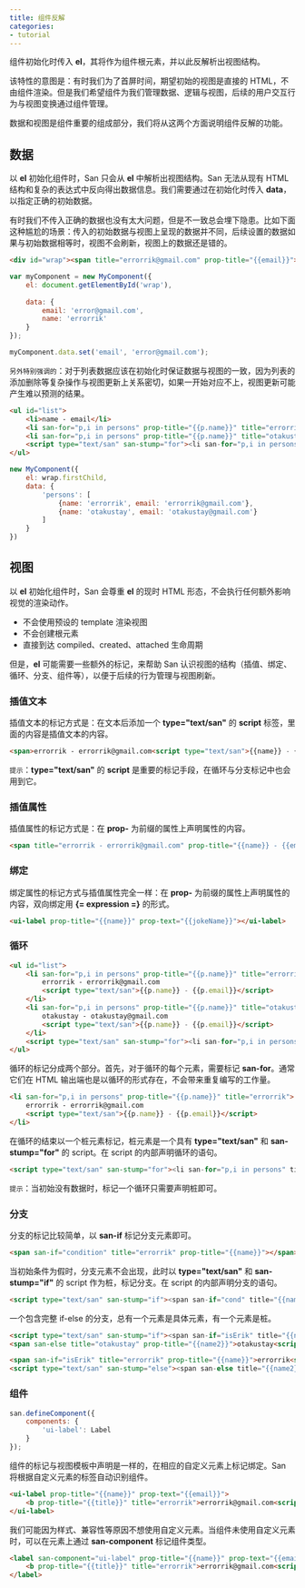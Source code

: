 ```yaml
---
title: 组件反解
categories:
- tutorial
---
```



组件初始化时传入 **el**，其将作为组件根元素，并以此反解析出视图结构。

该特性的意图是：有时我们为了首屏时间，期望初始的视图是直接的 HTML，不由组件渲染。但是我们希望组件为我们管理数据、逻辑与视图，后续的用户交互行为与视图变换通过组件管理。

数据和视图是组件重要的组成部分，我们将从这两个方面说明组件反解的功能。


数据
----


以 **el** 初始化组件时，San 只会从 **el** 中解析出视图结构。San 无法从现有 HTML 结构和复杂的表达式中反向得出数据信息。我们需要通过在初始化时传入 **data**，以指定正确的初始数据。


有时我们不传入正确的数据也没有太大问题，但是不一致总会埋下隐患。比如下面这种尴尬的场景：传入的初始数据与视图上呈现的数据并不同，后续设置的数据如果与初始数据相等时，视图不会刷新，视图上的数据还是错的。

```html
<div id="wrap"><span title="errorrik@gmail.com" prop-title="{{email}}">errorrik</span></div>
```

```javascript
var myComponent = new MyComponent({
    el: document.getElementById('wrap'),
    
    data: {
        email: 'error@gmail.com',
        name: 'errorrik'
    }
});

myComponent.data.set('email', 'error@gmail.com');
```

`另外特别强调的`：对于列表数据应该在初始化时保证数据与视图的一致，因为列表的添加删除等复杂操作与视图更新上关系密切，如果一开始对应不上，视图更新可能产生难以预测的结果。

```html
<ul id="list">
    <li>name - email</li>
    <li san-for="p,i in persons" prop-title="{{p.name}}" title="errorrik">errorrik - errorrik@gmail.com<script type="text/san">{{p.name}} - {{p.email}}</script></li>
    <li san-for="p,i in persons" prop-title="{{p.name}}" title="otakustay">otakustay - otakustay@gmail.com<script type="text/san">{{p.name}} - {{p.email}}</script></li>
    <script type="text/san" san-stump="for"><li san-for="p,i in persons" title="{{p.name}}">{{p.name}} - {{p.email}}</li></script>
</ul>
```

```javascript
new MyComponent({
    el: wrap.firstChild,
    data: {
        'persons': [
            {name: 'errorrik', email: 'errorrik@gmail.com'},
            {name: 'otakustay', email: 'otakustay@gmail.com'}
        ]
    }
})
```



视图
----

以 **el** 初始化组件时，San 会尊重 **el** 的现时 HTML 形态，不会执行任何额外影响视觉的渲染动作。

- 不会使用预设的 template 渲染视图
- 不会创建根元素
- 直接到达 compiled、created、attached 生命周期

但是，**el** 可能需要一些额外的标记，来帮助 San 认识视图的结构（插值、绑定、循环、分支、组件等），以便于后续的行为管理与视图刷新。

### 插值文本

插值文本的标记方式是：在文本后添加一个 **type="text/san"** 的 **script** 标签，里面的内容是插值文本的内容。

```html
<span>errorrik - errorrik@gmail.com<script type="text/san">{{name}} - {{email}}</script></span>
```

`提示`：**type="text/san"** 的 **script** 是重要的标记手段，在循环与分支标记中也会用到它。


### 插值属性

插值属性的标记方式是：在 **prop-** 为前缀的属性上声明属性的内容。

```html
<span title="errorrik - errorrik@gmail.com" prop-title="{{name}} - {{email}}"></span>
```

### 绑定

绑定属性的标记方式与插值属性完全一样：在 **prop-** 为前缀的属性上声明属性的内容，双向绑定用 **{= expression =}** 的形式。

```html
<ui-label prop-title="{{name}}" prop-text="{{jokeName}}"></ui-label>
```

### 循环

```html
<ul id="list">
    <li san-for="p,i in persons" prop-title="{{p.name}}" title="errorrik">
        errorrik - errorrik@gmail.com
        <script type="text/san">{{p.name}} - {{p.email}}</script>
    </li>
    <li san-for="p,i in persons" prop-title="{{p.name}}" title="otakustay">
        otakustay - otakustay@gmail.com
        <script type="text/san">{{p.name}} - {{p.email}}</script>
    </li>
    <script type="text/san" san-stump="for"><li san-for="p,i in persons" title="{{p.name}}">{{p.name}} - {{p.email}}</li></script>
</ul>
```

循环的标记分成两个部分。首先，对于循环的每个元素，需要标记 **san-for**。通常它们在 HTML 输出端也是以循环的形式存在，不会带来重复编写的工作量。

```html
<li san-for="p,i in persons" prop-title="{{p.name}}" title="errorrik">
    errorrik - errorrik@gmail.com
    <script type="text/san">{{p.name}} - {{p.email}}</script>
</li>
```

在循环的结束以一个桩元素标记，桩元素是一个具有 **type="text/san"** 和 **san-stump="for"** 的 script。在 script 的内部声明循环的语句。


```html
<script type="text/san" san-stump="for"><li san-for="p,i in persons" title="{{p.name}}">{{p.name}} - {{p.email}}</li></script>
```

`提示`：当初始没有数据时，标记一个循环只需要声明桩即可。


### 分支

分支的标记比较简单，以 **san-if** 标记分支元素即可。

```html
<span san-if="condition" title="errorrik" prop-title="{{name}}"></span>
```

当初始条件为假时，分支元素不会出现，此时以 **type="text/san"** 和 **san-stump="if"** 的 script 作为桩，标记分支。在 script 的内部声明分支的语句。

```html
<script type="text/san" san-stump="if"><span san-if="cond" title="{{name}}">{{name}}</span></script>
```

一个包含完整 if-else 的分支，总有一个元素是具体元素，有一个元素是桩。

```html
<script type="text/san" san-stump="if"><span san-if="isErik" title="{{name}}">{{name}}</span></script>
<span san-else title="otakustay" prop-title="{{name2}}">otakustay<script type="text/san">{{name2}}</script></span>
```

```html
<span san-if="isErik" title="errorrik" prop-title="{{name}}">errorrik<script type="text/san">{{name}}</script></span>
<script type="text/san" san-stump="else"><span san-else title="{{name2}}">{{name2}}</span></script>
```


### 组件

```javascript
san.defineComponent({
    components: {
        'ui-label': Label
    }
});
```

组件的标记与视图模板中声明是一样的，在相应的自定义元素上标记绑定。San 将根据自定义元素的标签自动识别组件。

```html
<ui-label prop-title="{{name}}" prop-text="{{email}}">
    <b prop-title="{{title}}" title="errorrik">errorrik@gmail.com<script type="text/san">{{text}}</script></b>
</ui-label>
```

我们可能因为样式、兼容性等原因不想使用自定义元素。当组件未使用自定义元素时，可以在元素上通过 **san-component** 标记组件类型。

```html
<label san-component="ui-label" prop-title="{{name}}" prop-text="{{email}}">
    <b prop-title="{{title}}" title="errorrik">errorrik@gmail.com<script type="text/san">{{text}}</script></b>
</label>
```

